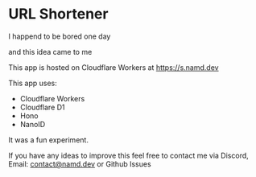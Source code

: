 # URL Shortener

I happend to be bored one day 

and this idea came to me

This app is hosted on Cloudflare Workers at https://s.namd.dev

This app uses:
- Cloudflare Workers
- Cloudflare D1
- Hono
- NanoID

It was a fun experiment.

If you have any ideas to improve this feel free to contact me via Discord, Email: contact@namd.dev or Github Issues